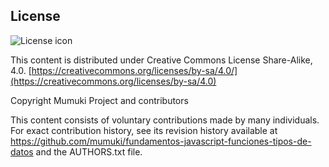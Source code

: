 ## License
![License icon](https://licensebuttons.net/l/by-sa/3.0/88x31.png)

This content is distributed under Creative Commons License Share-Alike, 4.0. [https://creativecommons.org/licenses/by-sa/4.0/](https://creativecommons.org/licenses/by-sa/4.0)

Copyright Mumuki Project and contributors

This content consists of voluntary contributions made by many
individuals. For exact contribution history, see its revision history
available at https://github.com/mumuki/fundamentos-javascript-funciones-tipos-de-datos and the AUTHORS.txt file.

